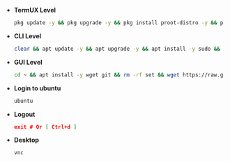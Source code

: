 + **TermUX Level**
  ```bash
  pkg update -y && pkg upgrade -y && pkg install proot-distro -y && proot-distro install ubuntu && PWDx=$PWD && cd $HOME && rm -rf VNC && apt install -y git && git clone https://github.com/ShivaShirsath/VNC.git && cd VNC && bash install && cd $PWDx && proot-distro login ubuntu
  ```
+ **CLI Level**
  ```bash
  clear && apt update -y && apt upgrade -y && apt install -y sudo && sudo apt update -y && sudo apt upgrade -y && sudo apt install -y dialog && read -p $'\e[1;31m[\e[0m\e[1;77m~\e[0m\e[1;31m]\e[0m\e[1;92m Input Username [Lowercase] :\e[0m\e[1;96m\en' user && echo -e "${W}" && echo "$user ALL=(ALL:ALL) ALL" >> /etc/sudoers && adduser $user && echo "proot-distro login --user $user ubuntu" > /data/data/com.termux/files/usr/bin/ubuntu && chmod +x /data/data/com.termux/files/usr/bin/ubuntu && login $user
  ```
+ **GUI Level**

  ```bash
  cd ~ && apt install -y wget git && rm -rf set && wget https://raw.githubusercontent.com/ShivaShirsath/Ubuntu-On-Android/main/set && chmod +x set && bash set
  ```

<!--
  ```bash
  sudo apt install -y xfce4 xfce4-goodies git firefox fonts-indic fonts-emojione openjdk-8-jdk && PWDx=$PWD && cd $HOME && rm -rf VNC && git clone https://github.com/ShivaShirsath/VNC.git && cd VNC && bash install && cd $PWDx
  ```
-->
+ **Login to ubuntu**
  ```bash
  ubuntu
  ```
+ **Logout**
  ```json
  exit # Or [ Ctrl+d ]
  ```
+ **Desktop**
  ```bash
  vnc
  ```
